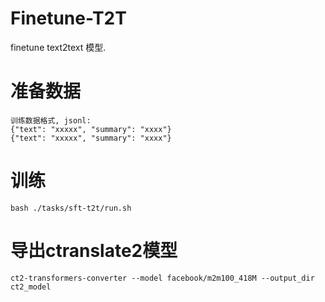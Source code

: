 # Finetune-T2T
finetune text2text 模型.

# 准备数据

```
训练数据格式, jsonl:
{"text": "xxxxx", "summary": "xxxx"}
{"text": "xxxxx", "summary": "xxxx"}
```

# 训练

```
bash ./tasks/sft-t2t/run.sh
```

# 导出ctranslate2模型

```
ct2-transformers-converter --model facebook/m2m100_418M --output_dir ct2_model
```
